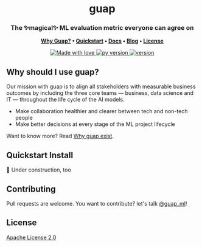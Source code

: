 <h1 align="center">
guap</h1>
<h3 align="center">The ✨magical✨ ML evaluation metric everyone can agree on</h3>

<p align="center">
<strong>
  <a href="#why-should-i-use-guap">Why Guap?</a> •
  <a href="#quickstart-install">Quickstart</a> •
  <a href="https://guap-ml.github.io/guap-docs/">Docs</a> •
  <a href="https://guap-ml.github.io/guap-docs/blog">Blog</a> •
  <a href="#license">License</a>
</strong>
</p>

<p align="center">
    <a href="https://github.com/chetanraj/awesome-github-badges">
        <img alt="Made with love" src="https://img.shields.io/badge/Made%20With-Love-orange.svg">
    </a>
	<a href="https://github.com/chetanraj/awesome-github-badges">
        <img alt="py version" src="https://img.shields.io/badge/python-3.6_|_3.7_|_3.8-blue">
    </a>
	    </a>
	<a href="https://github.com/chetanraj/awesome-github-badges">
        <img alt="version" src="https://img.shields.io/badge/version-0.1.0-gree">
    </a>
</p>



## Why should I use guap?
Our mission with guap is to align all stakeholders with measurable business outcomes by including the three core teams — business, data science and IT — throughout the life cycle of the AI models.

- Make collaboration healthier and clearer between tech and non-tech people
- Make better decisions at every stage of the ML project lifecycle

Want to know more? Read [Why guap exist](https://ulyssebottello.com/why-guap/).

## Quickstart Install
🚧 Under construction, too

## Contributing
Pull requests are welcome. You want to contribute? let's talk [@guap_ml](https://twitter.com/guap_ml)!

## License
[Apache License 2.0](http://www.apache.org/licenses/)
